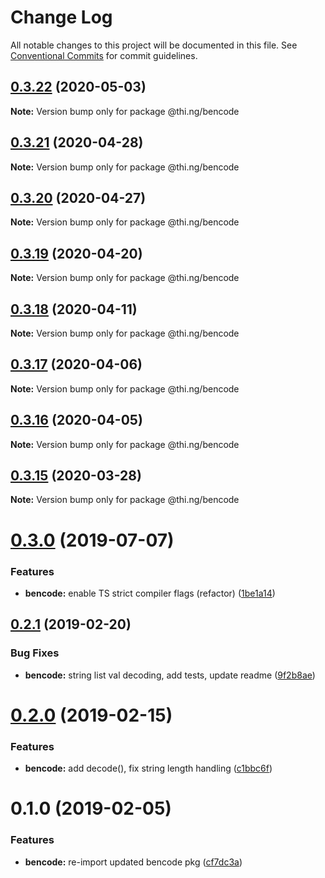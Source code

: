 # Change Log

All notable changes to this project will be documented in this file.
See [Conventional Commits](https://conventionalcommits.org) for commit guidelines.

## [0.3.22](https://github.com/thi-ng/umbrella/compare/@thi.ng/bencode@0.3.21...@thi.ng/bencode@0.3.22) (2020-05-03)

**Note:** Version bump only for package @thi.ng/bencode





## [0.3.21](https://github.com/thi-ng/umbrella/compare/@thi.ng/bencode@0.3.20...@thi.ng/bencode@0.3.21) (2020-04-28)

**Note:** Version bump only for package @thi.ng/bencode





## [0.3.20](https://github.com/thi-ng/umbrella/compare/@thi.ng/bencode@0.3.19...@thi.ng/bencode@0.3.20) (2020-04-27)

**Note:** Version bump only for package @thi.ng/bencode





## [0.3.19](https://github.com/thi-ng/umbrella/compare/@thi.ng/bencode@0.3.18...@thi.ng/bencode@0.3.19) (2020-04-20)

**Note:** Version bump only for package @thi.ng/bencode





## [0.3.18](https://github.com/thi-ng/umbrella/compare/@thi.ng/bencode@0.3.17...@thi.ng/bencode@0.3.18) (2020-04-11)

**Note:** Version bump only for package @thi.ng/bencode





## [0.3.17](https://github.com/thi-ng/umbrella/compare/@thi.ng/bencode@0.3.16...@thi.ng/bencode@0.3.17) (2020-04-06)

**Note:** Version bump only for package @thi.ng/bencode





## [0.3.16](https://github.com/thi-ng/umbrella/compare/@thi.ng/bencode@0.3.15...@thi.ng/bencode@0.3.16) (2020-04-05)

**Note:** Version bump only for package @thi.ng/bencode





## [0.3.15](https://github.com/thi-ng/umbrella/compare/@thi.ng/bencode@0.3.14...@thi.ng/bencode@0.3.15) (2020-03-28)

**Note:** Version bump only for package @thi.ng/bencode





# [0.3.0](https://github.com/thi-ng/umbrella/compare/@thi.ng/bencode@0.2.17...@thi.ng/bencode@0.3.0) (2019-07-07)

### Features

* **bencode:** enable TS strict compiler flags (refactor) ([1be1a14](https://github.com/thi-ng/umbrella/commit/1be1a14))

## [0.2.1](https://github.com/thi-ng/umbrella/compare/@thi.ng/bencode@0.2.0...@thi.ng/bencode@0.2.1) (2019-02-20)

### Bug Fixes

* **bencode:** string list val decoding, add tests, update readme ([9f2b8ae](https://github.com/thi-ng/umbrella/commit/9f2b8ae))

# [0.2.0](https://github.com/thi-ng/umbrella/compare/@thi.ng/bencode@0.1.1...@thi.ng/bencode@0.2.0) (2019-02-15)

### Features

* **bencode:** add decode(), fix string length handling ([c1bbc6f](https://github.com/thi-ng/umbrella/commit/c1bbc6f))

# 0.1.0 (2019-02-05)

### Features

* **bencode:** re-import updated bencode pkg ([cf7dc3a](https://github.com/thi-ng/umbrella/commit/cf7dc3a))
